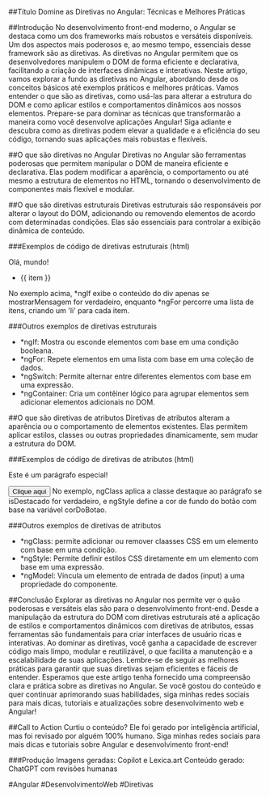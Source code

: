 ##Título
Domine as Diretivas no Angular: Técnicas e Melhores Práticas

##Introdução
No desenvolvimento front-end moderno, o Angular se destaca como um dos frameworks mais robustos e versáteis disponíveis. Um dos aspectos mais poderosos e, ao mesmo tempo, essenciais desse framework são as diretivas. As diretivas no Angular permitem que os desenvolvedores manipulem o DOM de forma eficiente e declarativa, facilitando a criação de interfaces dinâmicas e interativas.
Neste artigo, vamos explorar a fundo as diretivas no Angular, abordando desde os conceitos básicos até exemplos práticos e melhores práticas. Vamos entender o que são as diretivas, como usá-las para alterar a estrutura do DOM e como aplicar estilos e comportamentos dinâmicos aos nossos elementos. Prepare-se para dominar as técnicas que transformarão a maneira como você desenvolve aplicações Angular!
Siga adiante e descubra como as diretivas podem elevar a qualidade e a eficiência do seu código, tornando suas aplicações mais robustas e flexíveis.

##O que são diretivas no Angular
Diretivas no Angular são ferramentas poderosas que permitem manipular o DOM de maneira eficiente e declarativa. Elas podem modificar a aparência, o comportamento ou até mesmo a estrutura de elementos no HTML, tornando o desenvolvimento de componentes mais flexível e modular.

##O que são diretivas estruturais
Diretivas estruturais são responsáveis por alterar o layout do DOM, adicionando ou removendo elementos de acordo com determinadas condições. Elas são essenciais para controlar a exibição dinâmica de conteúdo.

###Exemplos de código de diretivas estruturais (html)
<div *ngIf="mostrarMensagem">Olá, mundo!</div>
<ul>
  <li *ngFor="let item of itens">{{ item }}</li>
</ul>
No exemplo acima, *ngIf exibe o conteúdo do div apenas se mostrarMensagem for verdadeiro, enquanto *ngFor percorre uma lista de itens, criando um 'li' para cada item.

###Outros exemplos de diretivas estruturais
- *ngIf: Mostra ou esconde elementos com base em uma condição booleana.
- *ngFor: Repete elementos em uma lista com base em uma coleção de dados.
- *ngSwitch: Permite alternar entre diferentes elementos com base em uma expressão.
- *ngContainer: Cria um contêiner lógico para agrupar elementos sem adicionar elementos adicionais no DOM.

##O que são diretivas de atributos
Diretivas de atributos alteram a aparência ou o comportamento de elementos existentes. Elas permitem aplicar estilos, classes ou outras propriedades dinamicamente, sem mudar a estrutura do DOM.

###Exemplos de código de diretivas de atributos (html)
<p [ngClass]="{'destaque': isDestacado}">Este é um parágrafo especial!</p>
<button [ngStyle]="{'background-color': corDoBotao}">Clique aqui</button>
No exemplo, ngClass aplica a classe destaque ao parágrafo se isDestacado for verdadeiro, e ngStyle define a cor de fundo do botão com base na variável corDoBotao.

###Outros exemplos de diretivas de atributos
- *ngClass: permite adicionar ou remover claasses CSS em um elemento com base em uma condição.
- *ngStyle: Permite definir estilos CSS diretamente em um elemento com base em uma expressão.
- *ngModel: Vincula um elemento de entrada de dados (input) a uma propriedade do componente.

##Conclusão
Explorar as diretivas no Angular nos permite ver o quão poderosas e versáteis elas são para o desenvolvimento front-end. Desde a manipulação da estrutura do DOM com diretivas estruturais até a aplicação de estilos e comportamentos dinâmicos com diretivas de atributos, essas ferramentas são fundamentais para criar interfaces de usuário ricas e interativas.
Ao dominar as diretivas, você ganha a capacidade de escrever código mais limpo, modular e reutilizável, o que facilita a manutenção e a escalabilidade de suas aplicações. Lembre-se de seguir as melhores práticas para garantir que suas diretivas sejam eficientes e fáceis de entender.
Esperamos que este artigo tenha fornecido uma compreensão clara e prática sobre as diretivas no Angular. Se você gostou do conteúdo e quer continuar aprimorando suas habilidades, siga minhas redes sociais para mais dicas, tutoriais e atualizações sobre desenvolvimento web e Angular!

##Call to Action
Curtiu o conteúdo? Ele foi gerado por inteligência artificial, mas foi revisado por alguém 100% humano. Siga minhas redes sociais para mais dicas e tutoriais sobre Angular e desenvolvimento front-end!


###Produção
Imagens geradas: Copilot e Lexica.art
Conteúdo gerado: ChatGPT com revisões humanas

#Angular #DesenvolvimentoWeb #Diretivas